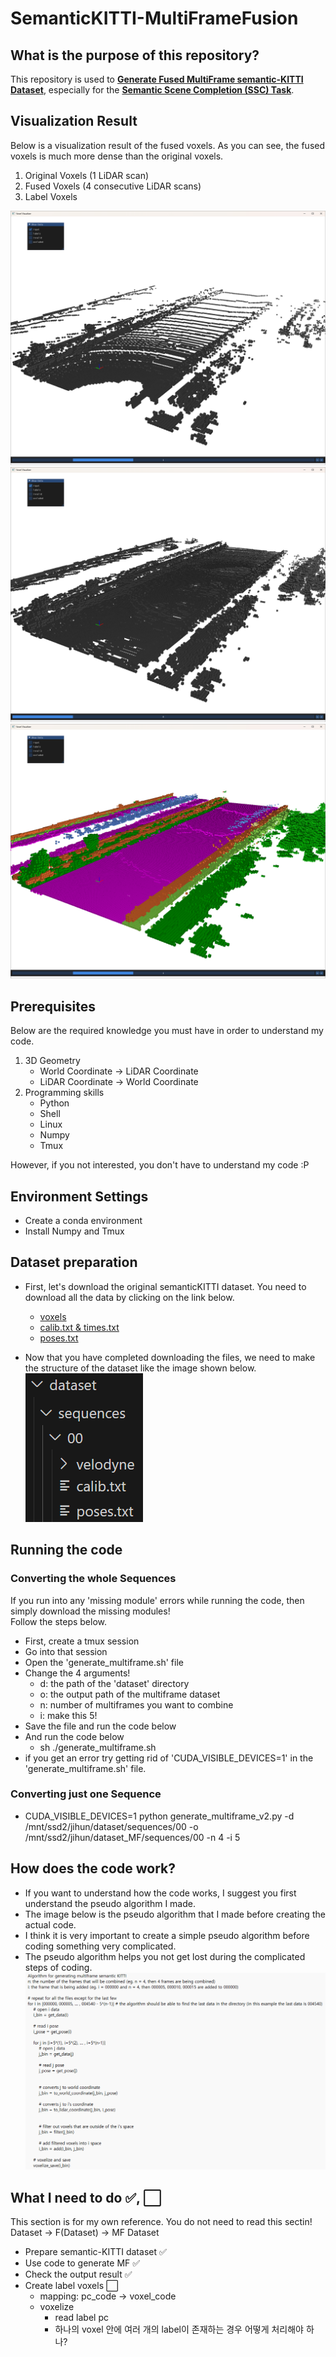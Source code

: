 # SemanticKITTI-MultiFrameFusion


## What is the purpose of this repository?
This repository is used to <u>**Generate Fused MultiFrame semantic-KITTI Dataset**</u>, especially for the <u>**Semantic Scene Completion (SSC) Task**</u>.

## Visualization Result
Below is a visualization result of the fused voxels. As you can see, the fused voxels is much more dense than the original voxels.
1. Original Voxels (1 LiDAR scan)
2. Fused Voxels (4 consecutive LiDAR scans)
3. Label Voxels  

![alt text](<image_src/Original Bin.png>) ![alt text](<image_src/Fused Bin.png>) ![alt text](<image_src/Original Label.png>)

## Prerequisites
Below are the required knowledge you must have in order to understand my code.
1. 3D Geometry
    - World Coordinate → LiDAR Coordinate
    - LiDAR Coordinate → World Coordinate
2. Programming skills
    - Python
    - Shell
    - Linux
    - Numpy
    - Tmux

However, if you not interested, you don't have to understand my code :P

## Environment Settings
- Create a conda environment
- Install Numpy and Tmux


## Dataset preparation
- First, let's download the original semanticKITTI dataset. You need to download all the data by clicking on the link below.
    - [voxels](http://www.semantic-kitti.org/assets/data_odometry_voxels.zip)
    - [calib.txt & times.txt](http://www.cvlibs.net/download.php?file=data_odometry_calib.zip)
    - [poses.txt](http://www.semantic-kitti.org/assets/data_odometry_labels.zip)
    
- Now that you have completed downloading the files, we need to make the structure of the dataset like the image shown below.  
![alt text](./image_src/structure.png)

## Running the code
### Converting the whole Sequences
If you run into any 'missing module' errors while running the code, then simply download the missing modules!  
Follow the steps below.
- First, create a tmux session
- Go into that session
- Open the 'generate_multiframe.sh' file
- Change the 4 arguments!
    - d: the path of the 'dataset' directory
    - o: the output path of the multiframe dataset
    - n: number of multiframes you want to combine
    - i: make this 5!
- Save the file and run the code below
- And run the code below
    - sh ./generate_multiframe.sh
- if you get an error try getting rid of 'CUDA_VISIBLE_DEVICES=1' in the 'generate_multiframe.sh' file.

### Converting just one Sequence
- CUDA_VISIBLE_DEVICES=1 python generate_multiframe_v2.py -d /mnt/ssd2/jihun/dataset/sequences/00 -o /mnt/ssd2/jihun/dataset_MF/sequences/00 -n 4 -i 5


## How does the code work?
- If you want to understand how the code works, I suggest you first understand the pseudo algorithm I made.
- The image below is the pseudo algorithm that I made before creating the actual code.
- I think it is very important to create a simple pseudo algorithm before coding something very complicated.
- The pseudo algorithm helps you not get lost during the complicated steps of coding. 
![alt text](./image_src/algorithm.png)


## What I need to do ✅, ⬜
This section is for my own reference. You do not need to read this sectin!
Dataset -> F(Dataset) -> MF Dataset 
- Prepare semantic-KITTI dataset ✅
- Use code to generate MF ✅
- Check the output result ✅
- Create label voxels ⬜
    - mapping: pc_code -> voxel_code
    - voxelize
        - read label pc
        - 하나의 voxel 안에 여러 개의 label이 존재하는 경우 어떻게 처리해야 하나?